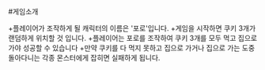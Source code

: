 #게임소개 

+플레이어가 조작하게 될 캐릭터의 이름은 '포로'입니다.
+게임을 시작하면 쿠키 3개가 랜덤하게 위치할 것 입니다. 
+플레이어는 포로를 조작하여 쿠키 3개를 모두 먹고     집으로 가야 성공할 수 있습니다
+만약 쿠키를 다 먹지 못하고 집으로 가거나 집으로 가는  도중 돌아다니는 각종 몬스터에게 잡히면 실패하게  됩니다. 
